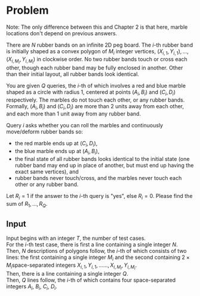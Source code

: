 # Problem

Note: The only difference between this and Chapter 2 is that here, marble locations don't depend on previous answers.

There are $N$ rubber bands on an infinite 2D peg board. The $i$-th rubber band is initially shaped as a convex polygon of $M_i$​ integer vertices, $(X_{i,1}, Y_{i,1}), \ldots, (X_{i,M_i}, Y_{i,M_i})$ in clockwise order. No two rubber bands touch or cross each other, though each rubber band may be fully enclosed in another. Other than their initial layout, all rubber bands look identical.

You are given $Q$ queries, the $i$-th of which involves a red and blue marble shaped as a circle with radius $1$, centered at points $(A_i, B_i)$ and $(C_i, D_i)$ respectively. The marbles do not touch each other, or any rubber bands. Formally, $(A_i, B_i)$ and $(C_i, D_i)$ are more than $2$ units away from each other, and each more than $1$ unit away from any rubber band.

Query $i$ asks whether you can roll the marbles and continuously move/deform rubber bands so:

- the red marble ends up at $(C_i, D_i)$,
- the blue marble ends up at $(A_i, B_i)$,
- the final state of all rubber bands looks identical to the initial state (one rubber band may end up in place of another, but must end up having the exact same vertices), and
- rubber bands never touch/cross, and the marbles never touch each other or any rubber band.

Let $R_i = 1$ if the answer to the $i$-th query is "yes", else $R_i = 0$. Please find the sum of $R_1, ..., R_Q$​.

## Input

Input begins with an integer $T$, the number of test cases.  
For the $i$-th test case, there is first a line containing a single integer $N$.  
Then, $N$ descriptions of polygons follow, the $i$-th of which consists of two lines: the first containing a single integer $M_i$​ and the second containing $2 \times M_i$​ space-separated integers $X_{i,1}, Y_{i,1}​, ……, X_{i,M_i}​​, Y_{i,M_i}$​​.  
Then, there is a line containing a single integer $Q$.  
Then, $Q$ lines follow, the $i$-th of which contains four space-separated integers $A_i$​, $B_i$​, $C_i$​, $D_i$​.
